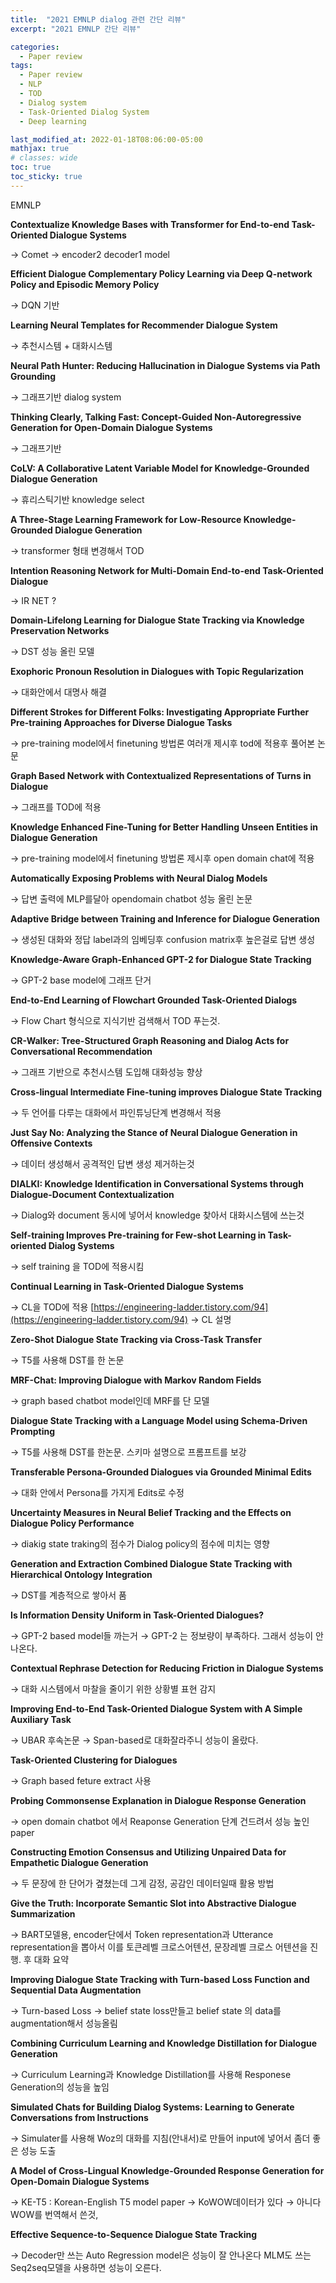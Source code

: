 ```yaml
---
title:  "2021 EMNLP dialog 관련 간단 리뷰"
excerpt: "2021 EMNLP 간단 리뷰"

categories:
  - Paper review
tags:
  - Paper review
  - NLP
  - TOD
  - Dialog system
  - Task-Oriented Dialog System
  - Deep learning

last_modified_at: 2022-01-18T08:06:00-05:00
mathjax: true
# classes: wide
toc: true
toc_sticky: true
---
```


EMNLP

**Contextualize Knowledge Bases with Transformer for End-to-end Task-Oriented Dialogue Systems** 

→ Comet → encoder2 decoder1 model 

**Efficient Dialogue Complementary Policy Learning via Deep Q-network Policy and Episodic Memory Policy**

 → DQN 기반 

**Learning Neural Templates for Recommender Dialogue System**

 → 추천시스템 + 대화시스템

**Neural Path Hunter: Reducing Hallucination in Dialogue Systems via Path Grounding** 

→ 그래프기반 dialog system

**Thinking Clearly, Talking Fast: Concept-Guided Non-Autoregressive Generation for Open-Domain Dialogue Systems** 

→ 그래프기반

**CoLV: A Collaborative Latent Variable Model for Knowledge-Grounded Dialogue Generation** 

→ 휴리스틱기반 knowledge select

**A Three-Stage Learning Framework for Low-Resource Knowledge-Grounded Dialogue Generation**

→ transformer 형태 변경해서 TOD 

**Intention Reasoning Network for Multi-Domain End-to-end Task-Oriented Dialogue** 

→ IR NET ? 

**Domain-Lifelong Learning for Dialogue State Tracking via Knowledge Preservation Networks**         

→ DST 성능 올린 모델

**Exophoric Pronoun Resolution in Dialogues with Topic Regularization**  

→ 대화안에서 대명사 해결

**Different Strokes for Different Folks: Investigating Appropriate Further Pre-training Approaches for Diverse Dialogue Tasks**

→ pre-training model에서 finetuning 방법론 여러개 제시후 tod에 적용후 풀어본 논문 

**Graph Based Network with Contextualized Representations of Turns in Dialogue**

→ 그래프를 TOD에 적용 

**Knowledge Enhanced Fine-Tuning for Better Handling Unseen Entities in Dialogue Generation**    

→ pre-training model에서 finetuning 방법론 제시후 open domain chat에 적용

**Automatically Exposing Problems with Neural Dialog Models**

→ 답변 출력에 MLP를달아 opendomain chatbot 성능 올린 논문 

**Adaptive Bridge between Training and Inference for Dialogue Generation**

→ 생성된 대화와 정답 label과의 임베딩후 confusion matrix후 높은걸로 답변 생성

**Knowledge-Aware Graph-Enhanced GPT-2 for Dialogue State Tracking** 

→ GPT-2 base model에 그래프 단거

**End-to-End Learning of Flowchart Grounded Task-Oriented Dialogs**

→ Flow Chart 형식으로 지식기반 검색해서 TOD 푸는것.

**CR-Walker: Tree-Structured Graph Reasoning and Dialog Acts for Conversational Recommendation**

→ 그래프 기반으로 추천시스템 도입해 대화성능 향상 

**Cross-lingual Intermediate Fine-tuning improves Dialogue State Tracking**

→ 두 언어를 다루는 대화에서 파인튜닝단계 변경해서 적용

**Just Say No: Analyzing the Stance of Neural Dialogue Generation in Offensive Contexts**

→ 데이터 생성해서 공격적인 답변 생성 제거하는것 

**DIALKI: Knowledge Identification in Conversational Systems through Dialogue-Document Contextualization**

→ Dialog와 document 동시에 넣어서 knowledge 찾아서 대화시스템에 쓰는것 

**Self-training Improves Pre-training for Few-shot Learning in Task-oriented Dialog Systems**

→ self training 을 TOD에 적용시킴 

**Continual Learning in Task-Oriented Dialogue Systems**

→ CL을 TOD에 적용   [https://engineering-ladder.tistory.com/94](https://engineering-ladder.tistory.com/94)  → CL 설명 

**Zero-Shot Dialogue State Tracking via Cross-Task Transfer**

→ T5를 사용해 DST를 한 논문 

**MRF-Chat: Improving Dialogue with Markov Random Fields**

→ graph based chatbot model인데 MRF를 단 모델 

**Dialogue State Tracking with a Language Model using Schema-Driven Prompting**

→ T5를 사용해 DST를 한논문. 스키마 설명으로 프롬프트를 보강

**Transferable Persona-Grounded Dialogues via Grounded Minimal Edits**

→ 대화 안에서 Persona를 가지게 Edits로 수정

**Uncertainty Measures in Neural Belief Tracking and the Effects on Dialogue Policy Performance**

→ diakig state traking의 점수가 Dialog policy의 점수에 미치는 영향

**Generation and Extraction Combined Dialogue State Tracking with Hierarchical Ontology Integration**

→ DST를 계층적으로 쌓아서 품

**Is Information Density Uniform in Task-Oriented Dialogues?**

→ GPT-2 based model들 까는거 → GPT-2 는 정보량이 부족하다. 그래서 성능이 안나온다. 

**Contextual Rephrase Detection for Reducing Friction in Dialogue Systems**

→ 대화 시스템에서 마찰을 줄이기 위한 상황별 표현 감지

**Improving End-to-End Task-Oriented Dialogue System with A Simple Auxiliary Task** 

→ UBAR 후속논문 → Span-based로 대화잘라주니 성능이 올랐다. 

**Task-Oriented Clustering for Dialogues**

→ Graph based feture extract 사용 

**Probing Commonsense Explanation in Dialogue Response Generation**

→ open domain chatbot 에서 Reaponse Generation 단계 건드려서 성능 높인 paper 

**Constructing Emotion Consensus and Utilizing Unpaired Data for Empathetic Dialogue Generation**

→ 두 문장에 한 단어가 곂쳤는데 그게 감정, 공감인 데이터일때 활용 방법 

**Give the Truth: Incorporate Semantic Slot into Abstractive Dialogue Summarization**

→ BART모델용, encoder단에서 Token representation과 Utterance representation을 뽑아서 
 이를 토큰레벨 크로스어텐션, 문장레벨 크로스 어텐션을 진행. 후  대화 요약 

**Improving Dialogue State Tracking with Turn-based Loss Function and Sequential Data Augmentation**

→ Turn-based Loss → belief state loss만들고 belief state 의 data를 augmentation해서 성능올림

**Combining Curriculum Learning and Knowledge Distillation for Dialogue Generation**

→ Curriculum Learning과 Knowledge Distillation를 사용해 Responese Generation의 성능을 높임

**Simulated Chats for Building Dialog Systems: Learning to Generate Conversations from Instructions**

→ Simulater를 사용해 Woz의 대화를 지침(안내서)로 만들어 input에 넣어서 좀더 좋은 성능 도출 

**A Model of Cross-Lingual Knowledge-Grounded Response Generation for Open-Domain Dialogue Systems** 

→ KE-T5 : Korean-English T5 model paper  → KoWOW데이터가 있다 → 아니다 WOW를 번역해서 쓴것,

**Effective Sequence-to-Sequence Dialogue State Tracking**

→ Decoder만 쓰는 Auto Regression model은 성능이 잘 안나온다 MLM도 쓰는 Seq2seq모델을 사용하면 성능이 오른다.